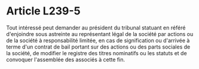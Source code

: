 # Article L239-5

Tout intéressé peut demander au président du tribunal statuant en référé d'enjoindre sous astreinte au représentant légal de la société par actions ou de la société à responsabilité limitée, en cas de signification ou d'arrivée à terme d'un contrat de bail portant sur des actions ou des parts sociales de la société, de modifier le registre des titres nominatifs ou les statuts et de convoquer l'assemblée des associés à cette fin.
